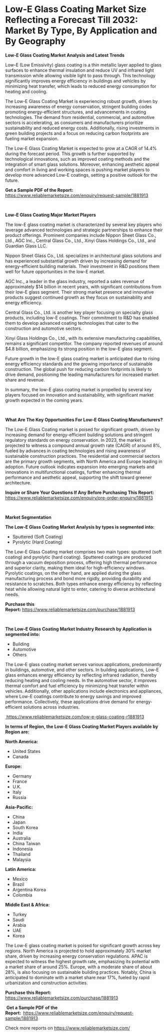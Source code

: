 <p><h1>Low-E Glass Coating Market Size Reflecting a Forecast Till 2032: Market By Type, By Application and By Geography</h1></p><p><strong>Low-E Glass Coating Market Analysis and Latest Trends</strong></p>
<p><p>Low-E (Low Emissivity) glass coating is a thin metallic layer applied to glass surfaces to enhance thermal insulation and reduce UV and infrared light transmission while allowing visible light to pass through. This technology significantly improves energy efficiency in buildings and vehicles by minimizing heat transfer, which leads to reduced energy consumption for heating and cooling.</p><p>The Low-E Glass Coating Market is experiencing robust growth, driven by increasing awareness of energy conservation, stringent building codes promoting energy-efficient structures, and advancements in coating technologies. The demand from residential, commercial, and automotive sectors is accelerating, as consumers and manufacturers prioritize sustainability and reduced energy costs. Additionally, rising investments in green building projects and a focus on reducing carbon footprints are fueling market expansion.</p><p>The Low-E Glass Coating Market is expected to grow at a CAGR of 14.4% during the forecast period. This growth is further supported by technological innovations, such as improved coating methods and the integration of smart glass solutions. Moreover, enhancing aesthetic appeal and comfort in living and working spaces is pushing market players to develop more advanced Low-E coatings, setting a positive outlook for the future.</p></p>
<p><strong>Get a Sample PDF of the Report:&nbsp;</strong> <a href="https://www.reliablemarketsize.com/enquiry/request-sample/1881913?utm_campaign=2192&utm_medium=2&utm_source=Github&utm_content=ia&utm_term=04022025&utm_id=low-e-glass-coating">https://www.reliablemarketsize.com/enquiry/request-sample/1881913</a></p>
<p>&nbsp;</p>
<p><strong>Low-E Glass Coating Major Market Players</strong></p>
<p><p>The low-E glass coating market is characterized by several key players who leverage advanced technologies and strategic partnerships to enhance their product offerings. Prominent companies include Nippon Sheet Glass Co., Ltd., AGC Inc., Central Glass Co., Ltd., Xinyi Glass Holdings Co., Ltd., and Guardian Glass LLC.</p><p>Nippon Sheet Glass Co., Ltd. specializes in architectural glass solutions and has experienced substantial growth driven by increasing demand for energy-efficient building materials. Their investment in R&D positions them well for future opportunities in the low-E market.</p><p>AGC Inc., a leader in the glass industry, reported a sales revenue of approximately $14 billion in recent years, with significant contributions from their low-E glass segment. Their strong market presence and innovative products suggest continued growth as they focus on sustainability and energy efficiency.</p><p>Central Glass Co., Ltd. is another key player focusing on specialty glass products, including low-E coatings. Their commitment to R&D has enabled them to develop advanced coating technologies that cater to the construction and automotive sectors.</p><p>Xinyi Glass Holdings Co., Ltd., with its extensive manufacturing capabilities, remains a significant competitor. The company reported revenues of around $4.8 billion, emphasizing its strong position in the low-E glass segment.</p><p>Future growth in the low-E glass coating market is anticipated due to rising energy efficiency standards and the growing importance of sustainable construction. The global push for reducing carbon footprints is likely to drive demand, positioning the leading manufacturers for increased market share and revenue.</p><p>In summary, the low-E glass coating market is propelled by several key players focused on innovation and sustainability, with significant market growth expected in the coming years.</p></p>
<p>&nbsp;</p>
<p><strong>What Are The Key Opportunities For Low-E Glass Coating Manufacturers?</strong></p>
<p><p>The Low-E Glass Coating market is poised for significant growth, driven by increasing demand for energy-efficient building solutions and stringent regulatory standards on energy conservation. In 2023, the market is projected to witness a compound annual growth rate (CAGR) of around 8%, fueled by advances in coating technologies and rising awareness of sustainable construction practices. The residential and commercial sectors are the primary growth segments, with North America and Europe leading in adoption. Future outlook indicates expansion into emerging markets and innovations in multifunctional coatings, further enhancing thermal performance and aesthetic appeal, supporting the shift toward greener architecture.</p></p>
<p><strong>Inquire or Share Your Questions If Any Before Purchasing This Report:</strong> <a href="https://www.reliablemarketsize.com/enquiry/pre-order-enquiry/1881913?utm_campaign=2192&utm_medium=2&utm_source=Github&utm_content=ia&utm_term=04022025&utm_id=low-e-glass-coating">https://www.reliablemarketsize.com/enquiry/pre-order-enquiry/1881913</a></p>
<p>&nbsp;</p>
<p><strong>Market Segmentation</strong></p>
<p><strong>The Low-E Glass Coating Market Analysis by types is segmented into:</strong></p>
<p><ul><li>Sputtered (Soft Coating)</li><li>Pyrolytic (Hard Coating)</li></ul></p>
<p><p>The Low-E Glass Coating market comprises two main types: sputtered (soft coating) and pyrolytic (hard coating). Sputtered coatings are produced through a vacuum deposition process, offering high thermal performance and superior clarity, making them ideal for high-efficiency windows. Pyrolytic coatings, on the other hand, are applied during the glass manufacturing process and bond more rigidly, providing durability and resistance to scratches. Both types enhance energy efficiency by reflecting heat while allowing natural light to enter, catering to diverse architectural needs.</p></p>
<p><strong>Purchase this Report:&nbsp;</strong><a href="https://www.reliablemarketsize.com/purchase/1881913?utm_campaign=2192&utm_medium=2&utm_source=Github&utm_content=ia&utm_term=04022025&utm_id=low-e-glass-coating">https://www.reliablemarketsize.com/purchase/1881913</a></p>
<p>&nbsp;</p>
<p><strong>The Low-E Glass Coating Market Industry Research by Application is segmented into:</strong></p>
<p><ul><li>Building</li><li>Automotive</li><li>Others</li></ul></p>
<p><p>The Low-E glass coating market serves various applications, predominantly in buildings, automotive, and other sectors. In building applications, Low-E glass enhances energy efficiency by reflecting infrared radiation, thereby reducing heating and cooling needs. In the automotive sector, it improves thermal comfort and fuel efficiency by minimizing heat transfer within vehicles. Additionally, other applications include electronics and appliances, where Low-E coatings contribute to energy savings and improved performance. Collectively, these applications drive demand for energy-efficient solutions across industries.</p></p>
<p><a href="https://www.reliablemarketsize.com/low-e-glass-coating-r1881913?utm_campaign=2192&utm_medium=2&utm_source=Github&utm_content=ia&utm_term=04022025&utm_id=low-e-glass-coating">&nbsp;https://www.reliablemarketsize.com/low-e-glass-coating-r1881913</a></p>
<p><strong>In terms of Region, the Low-E Glass Coating Market Players available by Region are:</strong></p>
<p>
    <p> <strong> North America: </strong>
        <ul>
            <li>United States</li>
            <li>Canada</li>
        </ul>
        </p> 
    <p> <strong> Europe: </strong>
        <ul>
            <li>Germany</li>
            <li>France</li>
            <li>U.K.</li>
            <li>Italy</li>
            <li>Russia</li>
        </ul>
        </p> 
    <p> <strong> Asia-Pacific: </strong>
        <ul>
            <li>China</li>
            <li>Japan</li>
            <li>South Korea</li>
            <li>India</li>
            <li>Australia</li>
            <li>China Taiwan</li>
            <li>Indonesia</li>
            <li>Thailand</li>
            <li>Malaysia</li>
        </ul>
        </p> 
    <p> <strong> Latin America: </strong>
        <ul>
            <li>Mexico</li>
            <li>Brazil</li>
            <li>Argentina Korea</li>
            <li>Colombia</li>
        </ul>
        </p> 
    <p> <strong> Middle East & Africa: </strong>
        <ul>
            <li>Turkey</li>
            <li>Saudi</li>
            <li>Arabia</li>
            <li>UAE</li>
            <li>Korea</li>
        </ul>
    </p>
    </p>
<p><p>The Low-E glass coating market is poised for significant growth across key regions. North America is projected to hold approximately 30% market share, driven by increasing energy conservation regulations. APAC is expected to witness the highest growth rate, emphasizing its potential with a market share of around 25%. Europe, with a moderate share of about 28%, is also focusing on sustainable building practices. Notably, China is anticipated to dominate with a market share near 17%, fueled by rapid urbanization and construction activities.</p></p>
<p><strong>Purchase this Report: </strong><a href="https://www.reliablemarketsize.com/purchase/1881913?utm_campaign=2192&utm_medium=2&utm_source=Github&utm_content=ia&utm_term=04022025&utm_id=low-e-glass-coating">https://www.reliablemarketsize.com/purchase/1881913</a></p>
<p>&nbsp;<strong>Get a Sample PDF of the Report:&nbsp;&nbsp;</strong><a href="https://www.reliablemarketsize.com/enquiry/request-sample/1881913?utm_campaign=2192&utm_medium=2&utm_source=Github&utm_content=ia&utm_term=04022025&utm_id=low-e-glass-coating">https://www.reliablemarketsize.com/enquiry/request-sample/1881913</a></p>
<p><strong></strong></p>
<p>Check more reports on <a href="https://www.reliablemarketsize.com/?utm_campaign=2192&utm_medium=2&utm_source=Github&utm_content=ia&utm_term=04022025&utm_id=low-e-glass-coating">https://www.reliablemarketsize.com/</a></p>